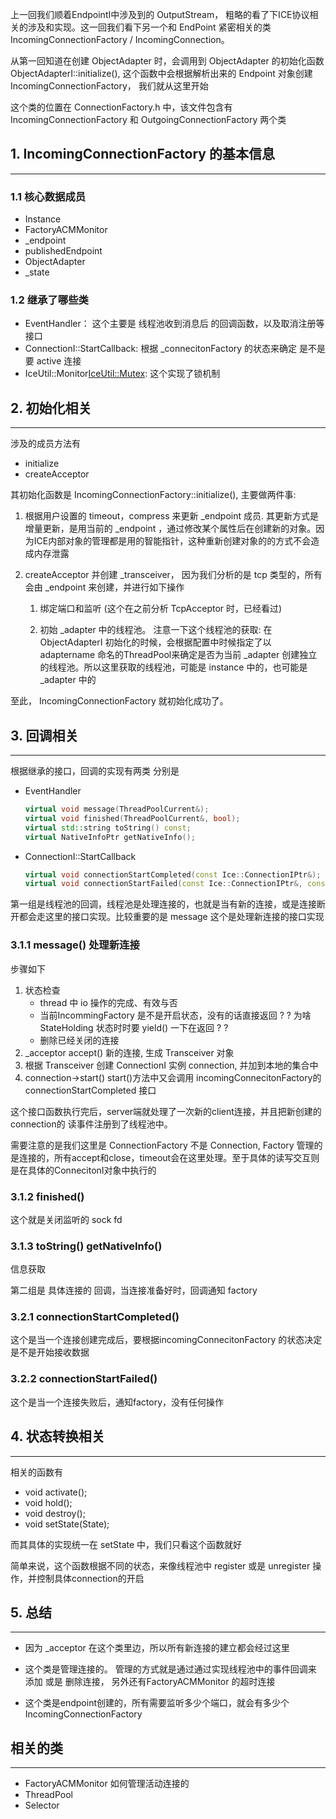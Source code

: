 上一回我们顺着EndpointI中涉及到的 OutputStream， 粗略的看了下ICE协议相关的涉及和实现。这一回我们看下另一个和 EndPoint 紧密相关的类 IncomingConnectionFactory / IncomingConnection。

从第一回知道在创建 ObjectAdapter 时，会调用到 ObjectAdapter 的初始化函数 ObjectAdapterI::initialize(), 这个函数中会根据解析出来的 Endpoint 对象创建 IncomingConnectionFactory， 我们就从这里开始

这个类的位置在 ConnectionFactory.h 中，该文件包含有 IncomingConnectionFactory 和 OutgoingConnectionFactory 两个类

## 1. IncomingConnectionFactory 的基本信息
---

### 1.1 核心数据成员

* Instance
* FactoryACMMonitor
* _endpoint
* publishedEndpoint
* ObjectAdapter
* _state

### 1.2 继承了哪些类

* EventHandler： 这个主要是 线程池收到消息后 的回调函数，以及取消注册等接口
* ConnectionI::StartCallback: 根据 _connecitonFactory 的状态来确定 是不是要 active 连接
* IceUtil::Monitor<IceUtil::Mutex>: 这个实现了锁机制

## 2. 初始化相关
---

涉及的成员方法有
* initialize
* createAcceptor

其初始化函数是 IncomingConnectionFactory::initialize(), 主要做两件事:

1. 根据用户设置的 timeout，compress 来更新 _endpoint 成员.
   其更新方式是增量更新，是用当前的 _endpoint ，通过修改某个属性后在创建新的对象。因为ICE内部对象的管理都是用的智能指针，这种重新创建对象的的方式不会造成内存泄露

2. createAcceptor 并创建 _transceiver， 因为我们分析的是 tcp 类型的，所有会由 _endpoint 来创建，并进行如下操作
    
   1. 绑定端口和监听 (这个在之前分析 TcpAcceptor 时，已经看过)
   
   2. 初始 _adapter 中的线程池。 注意一下这个线程池的获取:
      在 ObjectAdapterI 初始化的时候，会根据配置中时候指定了以 adaptername 命名的ThreadPool来确定是否为当前 _adapter 创建独立的线程池。所以这里获取的线程池，可能是 instance 中的，也可能是 _adapter 中的

至此， IncomingConnectionFactory 就初始化成功了。

## 3. 回调相关
---

根据继承的接口，回调的实现有两类 分别是
* EventHandler
   ``` cpp
   virtual void message(ThreadPoolCurrent&);
   virtual void finished(ThreadPoolCurrent&, bool);
   virtual std::string toString() const;
   virtual NativeInfoPtr getNativeInfo();
   ```
* ConnectionI::StartCallback
   ``` cpp
   virtual void connectionStartCompleted(const Ice::ConnectionIPtr&);
   virtual void connectionStartFailed(const Ice::ConnectionIPtr&, const Ice::LocalException&);
   ```

第一组是线程池的回调，线程池是处理连接的，也就是当有新的连接，或是连接断开都会走这里的接口实现。比较重要的是 message 这个是处理新连接的接口实现

### 3.1.1 message() 处理新连接

步骤如下

1. 状态检查
   * thread 中 io 操作的完成、有效与否
   * 当前IncommingFactory 是不是开启状态，没有的话直接返回
      ? ? 为啥 StateHolding 状态时时要 yield() 一下在返回 ? ?
   * 删除已经关闭的连接
2. _acceptor accept() 新的连接, 生成 Transceiver 对象
3. 根据 Transceiver 创建 ConnectionI 实例 connection, 并加到本地的集合中
4. connection->start()
     start()方法中又会调用 incomingConnecitonFactory的 connectionStartCompleted 接口
   
这个接口函数执行完后，server端就处理了一次新的client连接，并且把新创建的 connection的 读事件注册到了线程池中。

需要注意的是我们这里是 ConnectionFactory 不是 Connection, Factory 管理的是连接的，所有accept和close，timeout会在这里处理。至于具体的读写交互则是在具体的ConnecitonI对象中执行的

### 3.1.2 finished() 

这个就是关闭监听的 sock fd

### 3.1.3 toString() getNativeInfo()
信息获取


第二组是 具体连接的 回调，当连接准备好时，回调通知 factory 

### 3.2.1 connectionStartCompleted()

这个是当一个连接创建完成后，要根据incomingConnecitonFactory 的状态决定是不是开始接收数据

### 3.2.2 connectionStartFailed()

这个是当一个连接失败后，通知factory，没有任何操作

## 4. 状态转换相关
---

相关的函数有
* void activate();
* void hold();
* void destroy();
* void setState(State);

而其具体的实现统一在 setState 中，我们只看这个函数就好

简单来说，这个函数根据不同的状态，来像线程池中 register 或是 unregister 操作，并控制具体connection的开启

## 5. 总结
---

* 因为 _acceptor 在这个类里边，所以所有新连接的建立都会经过这里

* 这个类是管理连接的。
   管理的方式就是通过通过实现线程池中的事件回调来 添加 或是 删除连接， 另外还有FactoryACMMonitor 的超时连接

* 这个类是endpoint创建的，所有需要监听多少个端口，就会有多少个 IncomingConnectionFactory

## 相关的类
---

* FactoryACMMonitor 如何管理活动连接的
* ThreadPool
* Selector